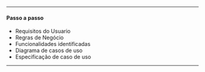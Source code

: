 
-----------------
#### Passo a passo
- Requisitos do Usuario
- Regras de Negócio
- Funcionalidades identificadas
- Diagrama de casos de uso
- Especificação de caso de uso
-----------------

